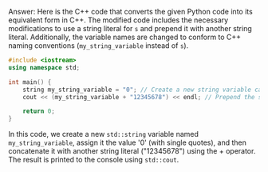 Answer: Here is the C++ code that converts the given Python code into its equivalent form in C++. The modified code includes the necessary modifications to use a string literal for `s` and prepend it with another string literal. Additionally, the variable names are changed to conform to C++ naming conventions (`my_string_variable` instead of `s`).

```cpp
#include <iostream>
using namespace std;

int main() {
    string my_string_variable = "0"; // Create a new string variable called my_string_variable and assign it the value '0'
    cout << (my_string_variable + "12345678") << endl; // Prepend the string literal to the existing string.

    return 0;
}
```
In this code, we create a new `std::string` variable named `my_string_variable`, assign it the value '0' (with single quotes), and then concatenate it with another string literal ("12345678") using the + operator. The result is printed to the console using `std::cout`.
